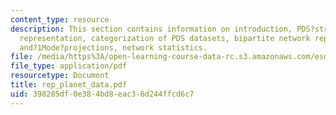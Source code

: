 ```yaml
---
content_type: resource
description: This section contains information on introduction, PDS?structure, network
  representation, categorization of PDS datasets, bipartite network representations
  and?1Mode?projections, network statistics.
file: /media/https%3A/open-learning-course-data-rc.s3.amazonaws.com/esd-342-advanced-system-architecture-spring-2006/398285df0e384bd8eac36d244ffcd6c7_rep_planet_data.pdf
file_type: application/pdf
resourcetype: Document
title: rep_planet_data.pdf
uid: 398285df-0e38-4bd8-eac3-6d244ffcd6c7
---
```

